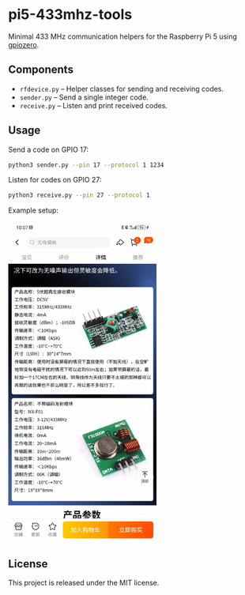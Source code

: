 # pi5-433mhz-tools

Minimal 433 MHz communication helpers for the Raspberry Pi 5 using
[gpiozero](https://gpiozero.readthedocs.io/).

## Components

- `rfdevice.py` – Helper classes for sending and receiving codes.
- `sender.py` – Send a single integer code.
- `receive.py` – Listen and print received codes.

## Usage

Send a code on GPIO 17:

```bash
python3 sender.py --pin 17 --protocol 1 1234
```

Listen for codes on GPIO 27:

```bash
python3 receive.py --pin 27 --protocol 1
```

Example setup:

<img src="doc/device.jpg" alt="Device" width="300" />

## License

This project is released under the MIT license.
